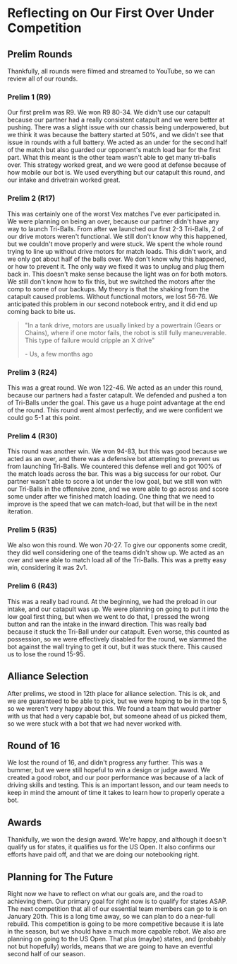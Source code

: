 # Reflecting on Our First Over Under Competition

## Prelim Rounds
Thankfully, all rounds were filmed and streamed to YouTube, so we can review all of our rounds. 

### Prelim 1 (R9)
Our first prelim was R9. We won R9 80-34. We didn't use our catapult because our partner had a really consistent catapult and we were better at pushing. There was a slight issue with our chassis being underpowered, but we think it was because the battery started at 50%, and we didn't see that issue in rounds with a full battery. We acted as an under for the second half of the match but also guarded our opponent's match load bar for the first part. What this meant is the other team wasn't able to get many tri-balls over. This strategy worked great, and we were good at defense because of how mobile our bot is. We used everything but our catapult this round, and our intake and drivetrain worked great. 

### Prelim 2 (R17)
This was certainly one of the worst Vex matches I've ever participated in. We were planning on being an over, because our partner didn't have any way to launch Tri-Balls. From after we launched our first 2-3 Tri-Balls, 2 of our drive motors weren't functional. We still don't know why this happened, but we couldn't move properly and were stuck. We spent the whole round trying to line up without drive motors for match loads. This didn't work, and we only got about half of the balls over. We don't know why this happened, or how to prevent it. The only way we fixed it was to unplug and plug them back in. This doesn't make sense because the light was on for both motors. We still don't know how to fix this, but we switched the motors after the comp to some of our backups. My theory is that the shaking from the catapult caused problems. Without functional motors, we lost 56-76. We anticipated this problem in our second notebook entry, and it did end up coming back to bite us. 

> "In a tank drive, motors are usually linked by a powertrain (Gears or Chains), where if one motor fails, the robot is still fully maneuverable. This type of failure would cripple an X drive"
> 
> \- Us, a few months ago

### Prelim 3 (R24)
This was a great round. We won 122-46. We acted as an under this round, because our partners had a faster catapult. We defended and pushed a ton of Tri-Balls under the goal. This gave us a huge point advantage at the end of the round. This round went almost perfectly, and we were confident we could go 5-1 at this point. 

### Prelim 4 (R30)
This round was another win. We won 94-83, but this was good because we acted as an over, and there was a defensive bot attempting to prevent us from launching Tri-Balls. We countered this defense well and got 100% of the match loads across the bar. This was a big success for our robot. Our partner wasn't able to score a lot under the low goal, but we still won with our Tri-Balls in the offensive zone, and we were able to go across and score some under after we finished match loading. One thing that we need to improve is the speed that we can match-load, but that will be in the next iteration. 

### Prelim 5 (R35)
We also won this round. We won 70-27. To give our opponents some credit, they did well considering one of the teams didn't show up. We acted as an over and were able to match load all of the Tri-Balls. This was a pretty easy win, considering it was 2v1. 

### Prelim 6 (R43)
This was a really bad round. At the beginning, we had the preload in our intake, and our catapult was up. We were planning on going to put it into the low goal first thing, but when we went to do that, I pressed the wrong button and ran the intake in the inward direction. This was really bad because it stuck the Tri-Ball under our catapult. Even worse, this counted as possession, so we were effectively disabled for the round, we slammed the bot against the wall trying to get it out, but it was stuck there. This caused us to lose the round 15-95. 

## Alliance Selection
After prelims, we stood in 12th place for alliance selection. This is ok, and we are guaranteed to be able to pick, but we were hoping to be in the top 5, so we weren't very happy about this. We found a team that would partner with us that had a very capable bot, but someone ahead of us picked them, so we were stuck with a bot that we had never worked with. 

## Round of 16
We lost the round of 16, and didn't progress any further. This was a bummer, but we were still hopeful to win a design or judge award. We created a good robot, and our poor performance was because of a lack of driving skills and testing. This is an important lesson, and our team needs to keep in mind the amount of time it takes to learn how to properly operate a bot. 

## Awards
Thankfully, we won the design award. We're happy, and although it doesn't qualify us for states, it qualifies us for the US Open. It also confirms our efforts have paid off, and that we are doing our notebooking right. 

## Planning for The Future

Right now we have to reflect on what our goals are, and the road to achieving them. Our primary goal for right now is to qualify for states ASAP. The next competition that all of our essential team members can go to is on January 20th. This is a long time away, so we can plan to do a near-full rebuild. This competition is going to be more competitive because it is late in the season, but we should have a much more capable robot. We also are planning on going to the US Open. That plus (maybe) states, and (probably not but hopefully) worlds, means that we are going to have an eventful second half of our season. 